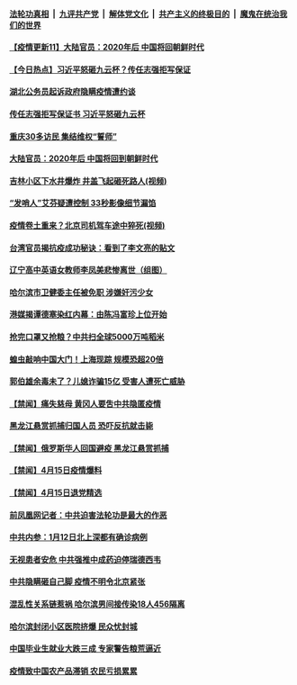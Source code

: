 ####  [法轮功真相](../../../../basic/blob/master/README.md?t=04162230) &nbsp;|&nbsp; [九评共产党](../../../../9ping.md/blob/master/README.md?t=04162230) &nbsp;|&nbsp; [解体党文化](../../../../jtdwh.md/blob/master/README.md?t=04162230)  &nbsp;|&nbsp; [共产主义的终极目的](../../../../gczydzjmd.md/blob/master/README.md?t=04162230) &nbsp;|&nbsp; [魔鬼在统治我们的世界](../../../../mgztzwmdsj.md/blob/master/README.md?t=04162230) 

#### [【疫情更新11】大陆官员：2020年后 中国将回朝鲜时代](../pages/prog204/a102821787.md?t=04162230) 

#### [【今日热点】习近平怒砸九云杯？传任志强拒写保证](../pages/prog204/a102824414.md?t=04162230) 

#### [湖北公务员起诉政府隐瞒疫情遭约谈](../pages/prog204/a102824493.md?t=04162230) 

#### [传任志强拒写保证书 习近平怒砸九云杯](../pages/prog204/a102824452.md?t=04162230) 

#### [重庆30多访民 集结维权“誓师”](../pages/prog204/a102824481.md?t=04162230) 

#### [大陆官员：2020年后 中国将回到朝鲜时代](../pages/prog204/a102824424.md?t=04162230) 

#### [吉林小区下水井爆炸 井盖飞起砸死路人(视频)](../pages/prog204/a102824365.md?t=04162230) 

#### [“发哨人”艾芬疑遭控制 33秒影像细节漏馅](../pages/prog204/a102824358.md?t=04162230) 

#### [疫情卷土重来？北京司机驾车途中猝死(视频)](../pages/prog204/a102824310.md?t=04162230) 

#### [台湾官员揭抗疫成功秘诀：看到了李文亮的贴文](../pages/prog204/a102824301.md?t=04162230) 

#### [辽宁高中英语女教师李凤美悲惨离世（组图）](../pages/prog204/a102824328.md?t=04162230) 

#### [哈尔滨市卫健委主任被免职 涉嫌奸污少女](../pages/prog204/a102824295.md?t=04162230) 

#### [港媒揭谭德塞染红内幕：由陈冯富珍上位开始](../pages/prog204/a102824253.md?t=04162230) 

#### [抢完口罩又抢粮？中共扫全球5000万吨稻米](../pages/prog204/a102824207.md?t=04162230) 

#### [蝗虫敲响中国大门！上海现踪 规模恐超20倍](../pages/prog204/a102824181.md?t=04162230) 


#### [郭伯雄余毒未了？儿媳诈骗15亿 受害人遭死亡威胁](../pages/prog204/a102824165.md?t=04162230) 

#### [【禁闻】痛失慈母 黄冈人要吿中共隐匿疫情](../pages/prog204/a102824169.md?t=04162230) 

#### [黑龙江悬赏抓捕归国人员 恐吓反抗就击毙](../pages/prog204/a102823682.md?t=04162230) 

#### [【禁闻】俄罗斯华人回国避疫 黑龙江悬赏抓捕](../pages/prog204/a102824098.md?t=04162230) 

#### [【禁闻】4月15日疫情爆料](../pages/prog204/a102824101.md?t=04162230) 

#### [【禁闻】4月15日退党精选](../pages/prog204/a102824082.md?t=04162230) 

#### [前凤凰网记者：中共迫害法轮功是最大的作恶](../pages/prog204/a102824026.md?t=04162230) 

#### [中共内参：1月12日北上深都有确诊病例](../pages/prog204/a102823998.md?t=04162230) 

#### [无视患者安危 中共强推中成药迫停瑞德西韦](../pages/prog204/a102823990.md?t=04162230) 

#### [中共隐瞒砸自己脚 疫情不明令北京紧张](../pages/prog204/a102823988.md?t=04162230) 

#### [混乱性关系链惹祸 哈尔滨男间接传染18人456隔离](../pages/prog204/a102823907.md?t=04162230) 

#### [哈尔滨封闭小区医院挤爆 民众忧封城](../pages/prog204/a102823900.md?t=04162230) 

#### [中国毕业生就业大跌三成 专家警告粮荒逼近](../pages/prog204/a102823895.md?t=04162230) 

#### [疫情致中国农产品滞销 农民亏损累累](../pages/prog204/a102823714.md?t=04162230) 


